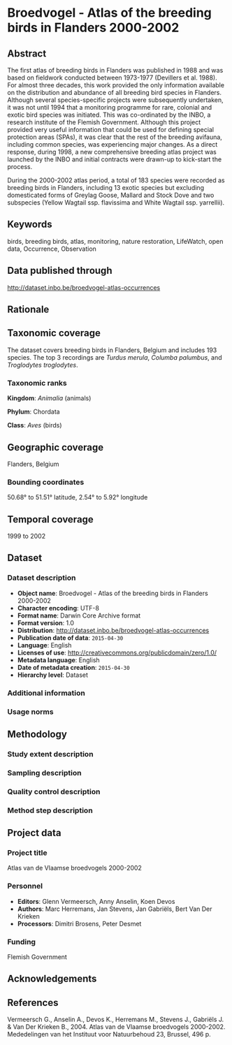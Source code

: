 # Broedvogel - Atlas of the breeding birds in Flanders 2000-2002

## Abstract

The first atlas of breeding birds in Flanders was published in 1988 and was based on fieldwork conducted between 1973-1977 (Devillers et al. 1988). For almost three decades, this work provided the only information available on the distribution and abundance of all breeding bird species in Flanders. Although several species-specific projects were subsequently undertaken, it was not until 1994 that a monitoring programme for rare, colonial and exotic bird species was initiated. This was co-ordinated by the INBO, a research institute of the Flemish Government. Although this project provided very useful information that could be used for defining special protection areas (SPAs), it was clear that the rest of the breeding avifauna, including common species, was experiencing major changes. As a direct response, during 1998, a new comprehensive breeding atlas project was launched by the INBO and initial contracts were drawn-up to kick-start the process.

During the 2000-2002 atlas period, a total of 183 species were recorded as breeding birds in Flanders, including 13 exotic species but excluding domesticated forms of Greylag Goose, Mallard and Stock Dove and two subspecies (Yellow Wagtail ssp. flavissima and White Wagtail ssp. yarrellii). 

## Keywords

birds, breeding birds, atlas, monitoring, nature restoration, LifeWatch, open data, Occurrence, Observation

## Data published through

<http://dataset.inbo.be/broedvogel-atlas-occurrences>

## Rationale

## Taxonomic coverage

The dataset covers breeding birds in Flanders, Belgium and includes 193 species. The top 3 recordings are *Turdus merula*, *Columba palumbus*, and *Troglodytes troglodytes*.

### Taxonomic ranks

**Kingdom**: *Animalia* (animals)

**Phylum**: Chordata

**Class**: *Aves* (birds)

## Geographic coverage

Flanders, Belgium

### Bounding coordinates

50.68° to 51.51° latitude, 2.54° to 5.92° longitude

## Temporal coverage

1999 to 2002

## Dataset

### Dataset description

* **Object name**: Broedvogel - Atlas of the breeding birds in Flanders 2000-2002
* **Character encoding**: UTF-8
* **Format name**: Darwin Core Archive format
* **Format version**: 1.0
* **Distribution**: <http://dataset.inbo.be/broedvogel-atlas-occurrences>
* **Publication date of data**: `2015-04-30`
* **Language**: English
* **Licenses of use**: <http://creativecommons.org/publicdomain/zero/1.0/>
* **Metadata language**: English
* **Date of metadata creation**: `2015-04-30`
* **Hierarchy level**: Dataset

### Additional information

### Usage norms

## Methodology

### Study extent description

### Sampling description

### Quality control description

### Method step description

## Project data

### Project title

Atlas van de Vlaamse broedvogels 2000-2002

### Personnel

* **Editors**: Glenn Vermeersch, Anny Anselin, Koen Devos
* **Authors**: Marc Herremans, Jan Stevens, Jan Gabriëls, Bert Van Der Krieken
* **Processors**: Dimitri Brosens, Peter Desmet

### Funding

Flemish Government

## Acknowledgements

## References

Vermeersch G., Anselin A., Devos K., Herremans M., Stevens J., Gabriëls J. & Van Der Krieken B., 2004. Atlas van de Vlaamse broedvogels 2000-2002. Mededelingen van het Instituut voor Natuurbehoud 23, Brussel, 496 p.
